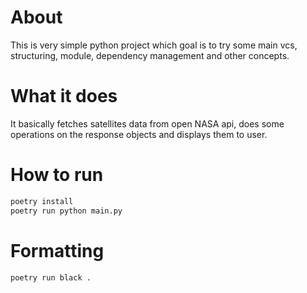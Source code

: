 # About
This is very simple python project which goal is to try some main vcs, structuring, module, dependency management and other concepts.

# What it does
It basically fetches satellites data from open NASA api, does some operations on the response objects and displays them to user.

# How to run

```sh
poetry install
poetry run python main.py
```

# Formatting
```sh
poetry run black .
```

